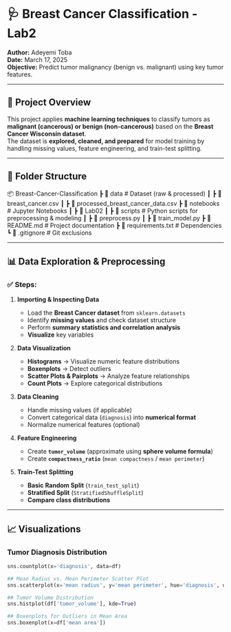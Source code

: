 # 🩺 Breast Cancer Classification - Lab2

**Author:** Adeyemi Toba  
**Date:** March 17, 2025  
**Objective:** Predict tumor malignancy (benign vs. malignant) using key tumor features.

---

## 📜 Project Overview
This project applies **machine learning techniques** to classify tumors as **malignant (cancerous) or benign (non-cancerous)** based on the **Breast Cancer Wisconsin dataset**.  
The dataset is **explored, cleaned, and prepared** for model training by handling missing values, feature engineering, and train-test splitting.

---

## 📁 Folder Structure
📦 Breast-Cancer-Classification ┣ 📂 data # Dataset (raw & processed) ┃ ┣ 📜 breast_cancer.csv ┃ ┣ 📜 processed_breast_cancer_data.csv ┣ 📂 notebooks # Jupyter Notebooks ┃ ┣ 📜 Lab02 ┃ ┣ 📂 scripts # Python scripts for preprocessing & modeling ┃ ┣ 📜 preprocess.py ┃ ┣ 📜 train_model.py ┣ 📜 README.md # Project documentation ┣ 📜 requirements.txt # Dependencies ┗ 📜 .gitignore # Git exclusions


---

## 📊 Data Exploration & Preprocessing
### ✅ Steps:
1. **Importing & Inspecting Data**
   - Load the **Breast Cancer dataset** from `sklearn.datasets`
   - Identify **missing values** and check dataset structure
   - Perform **summary statistics and correlation analysis**
   - **Visualize** key variables

2. **Data Visualization**
   - **Histograms** → Visualize numeric feature distributions  
   - **Boxenplots** → Detect outliers  
   - **Scatter Plots & Pairplots** → Analyze feature relationships  
   - **Count Plots** → Explore categorical distributions  

3. **Data Cleaning**
   - Handle missing values (if applicable)  
   - Convert categorical data (`diagnosis`) into **numerical format**  
   - Normalize numerical features (optional)  

4. **Feature Engineering**
   - Create **`tumor_volume`** (approximate using **sphere volume formula**)  
   - Create **`compactness_ratio`** (`mean compactness` / `mean perimeter`)  

5. **Train-Test Splitting**
   - **Basic Random Split** (`train_test_split`)  
   - **Stratified Split** (`StratifiedShuffleSplit`)  
   - **Compare class distributions**  

---

## 📈 Visualizations
### **Tumor Diagnosis Distribution**
```python
sns.countplot(x='diagnosis', data=df)

## Mean Radius vs. Mean Perimeter Scatter Plot
sns.scatterplot(x='mean radius', y='mean perimeter', hue='diagnosis', data=df)

## Tumor Volume Distribution
sns.histplot(df['tumor_volume'], kde=True)

## Boxenplots for Outliers in Mean Area
sns.boxenplot(x=df['mean area'])
